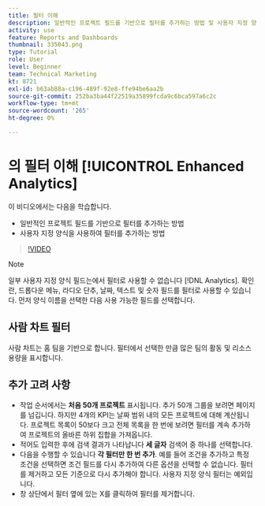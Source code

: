 ```yaml
---
title: 필터 이해
description: 일반적인 프로젝트 필드를 기반으로 필터를 추가하는 방법 및 사용자 지정 양식을 사용하여 필터를 추가하는 방법을 [!UICONTROL Enhanced Analytics].
activity: use
feature: Reports and Dashboards
thumbnail: 335043.png
type: Tutorial
role: User
level: Beginner
team: Technical Marketing
kt: 8721
exl-id: b63ab88a-c196-489f-92e8-ffe94be6aa2b
source-git-commit: 252ba3ba44f22519a35899fcda9c6bca597a6c2c
workflow-type: tm+mt
source-wordcount: '265'
ht-degree: 0%

---
```


# 의 필터 이해 [!UICONTROL Enhanced Analytics]

이 비디오에서는 다음을 학습합니다.

* 일반적인 프로젝트 필드를 기반으로 필터를 추가하는 방법
* 사용자 지정 양식을 사용하여 필터를 추가하는 방법

>[!VIDEO](https://video.tv.adobe.com/v/335043/?quality=12)

>[!NOTE]
>
>일부 사용자 지정 양식 필드는에서 필터로 사용할 수 없습니다 [!DNL Analytics]. 확인란, 드롭다운 메뉴, 라디오 단추, 날짜, 텍스트 및 숫자 필드를 필터로 사용할 수 있습니다. 먼저 양식 이름을 선택한 다음 사용 가능한 필드를 선택합니다.

## 사람 차트 필터

사람 차트는 홈 팀을 기반으로 합니다. 필터에서 선택한 만큼 많은 팀의 활동 및 리소스 용량을 표시합니다.

## 추가 고려 사항

* 작업 순서에서는 **처음 50개 프로젝트** 표시됩니다. 추가 50개 그룹을 보려면 페이지를 넘깁니다. 하지만 4개의 KPI는 날짜 범위 내의 모든 프로젝트에 대해 계산됩니다. 프로젝트 목록이 50보다 크고 전체 목록을 한 번에 보려면 필터를 계속 추가하여 프로젝트의 올바른 하위 집합을 가져옵니다.
* 적어도 입력한 후에 검색 결과가 나타납니다 **세 글자** 검색어 중 하나를 선택합니다.
* 다음을 수행할 수 있습니다 **각 필터만 한 번 추가**. 예를 들어 조건을 추가하고 특정 조건을 선택하면 조건 필드를 다시 추가하여 다른 옵션을 선택할 수 없습니다. 필터를 제거하고 모든 기준으로 다시 추가해야 합니다. 사용자 지정 양식 필터는 예외입니다.
* 창 상단에서 필터 옆에 있는 X를 클릭하여 필터를 제거합니다.
